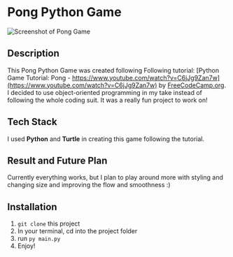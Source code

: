 # Pong Python Game

<img src="https://raw.githubusercontent.com/zimashima/python-turtle-pong/main/pong_screenshot.PNG" alt="Screenshot of Pong Game"/>

## Description

This Pong Python Game was created following Following tutorial:
[Python Game Tutorial: Pong - https://www.youtube.com/watch?v=C6jJg9Zan7w](https://www.youtube.com/watch?v=C6jJg9Zan7w) by [FreeCodeCamp.org](https://freecodecampt.org). I decided to use object-oriented programming in my take instead of following the whole coding suit. It was a really fun project to work on!

## Tech Stack

I used **Python** and **Turtle** in creating this game following the tutorial. 

## Result and Future Plan

Currently everything works, but I plan to play around more with styling and changing size and improving the flow and smoothness :)

## Installation
1. ```git clone``` this project
2. In your terminal, cd into the project folder
3. run ```py main.py```
4. Enjoy!